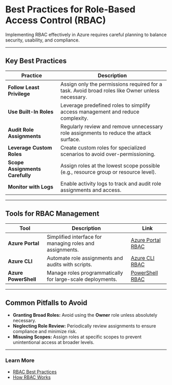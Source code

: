 # Best Practices for Role-Based Access Control (RBAC)

Implementing RBAC effectively in Azure requires careful planning to balance security, usability, and compliance.

---

## Key Best Practices

| **Practice**                    | **Description**                                                                                      |
|---------------------------------|------------------------------------------------------------------------------------------------------|
| **Follow Least Privilege**      | Assign only the permissions required for a task. Avoid broad roles like Owner unless necessary.      |
| **Use Built-In Roles**          | Leverage predefined roles to simplify access management and reduce complexity.                       |
| **Audit Role Assignments**      | Regularly review and remove unnecessary role assignments to reduce the attack surface.               |
| **Leverage Custom Roles**       | Create custom roles for specialized scenarios to avoid over-permissioning.                          |
| **Scope Assignments Carefully** | Assign roles at the lowest scope possible (e.g., resource group or resource level).                  |
| **Monitor with Logs**           | Enable activity logs to track and audit role assignments and access.                                |

---

## Tools for RBAC Management

| **Tool**             | **Description**                                                                                       | **Link**                                                                                 |
|----------------------|-------------------------------------------------------------------------------------------------------|-----------------------------------------------------------------------------------------|
| **Azure Portal**     | Simplified interface for managing roles and assignments.                                              | [Azure Portal RBAC](https://learn.microsoft.com/azure/role-based-access-control/role-assignments-portal?WT.mc_id=%3Fwt.mc_id%3Dstudentamb_260352) |
| **Azure CLI**        | Automate role assignments and audits with scripts.                                                    | [Azure CLI RBAC](https://learn.microsoft.com/azure/role-based-access-control/role-assignments-cli?WT.mc_id=%3Fwt.mc_id%3Dstudentamb_260352) |
| **Azure PowerShell** | Manage roles programmatically for large-scale deployments.                                            | [PowerShell RBAC](https://learn.microsoft.com/azure/role-based-access-control/role-assignments-powershell?WT.mc_id=%3Fwt.mc_id%3Dstudentamb_260352) |

---

## Common Pitfalls to Avoid
- **Granting Broad Roles:** Avoid using the **Owner** role unless absolutely necessary.
- **Neglecting Role Review:** Periodically review assignments to ensure compliance and minimize risk.
- **Misusing Scopes:** Assign roles at specific scopes to prevent unintentional access at broader levels.

---

### Learn More
- [RBAC Best Practices](https://learn.microsoft.com/azure/role-based-access-control/best-practices?WT.mc_id=%3Fwt.mc_id%3Dstudentamb_260352)
- [How RBAC Works](https://learn.microsoft.com/azure/role-based-access-control/overview?WT.mc_id=%3Fwt.mc_id%3Dstudentamb_260352)
